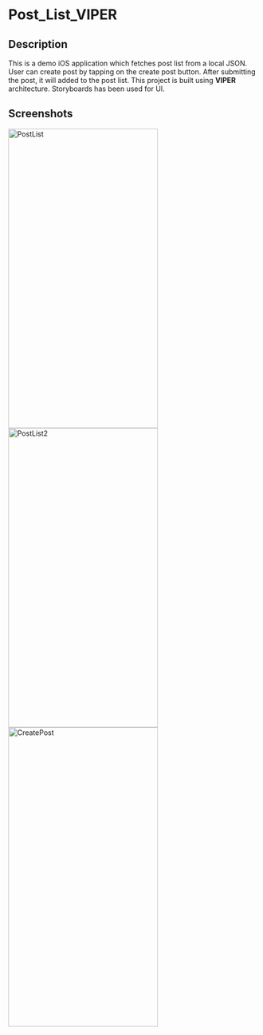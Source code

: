 # Post_List_VIPER
## Description

This is a demo iOS application which fetches post list from a local JSON. User can create post by tapping on the create post button. After submitting the post, it will added to the post list.
This project is built using **VIPER** architecture. Storyboards has been used for UI.

## Screenshots

<img width="300" height="600" alt="PostList" src="https://github.com/sajib-ghosh-iOS/Post_List_VIPER/assets/15829311/7d76493b-5fed-461e-a66f-dc45023de553">
<img width="300" height="600" alt="PostList2" src="https://github.com/sajib-ghosh-iOS/Post_List_VIPER/assets/15829311/c066c9ca-9a7a-4f40-bf19-18e327c5c7ba">
<img width="300" height="600" alt="CreatePost" src="https://github.com/sajib-ghosh-iOS/Post_List_VIPER/assets/15829311/38f21e97-50cb-4460-80f5-58c03f962d96">

